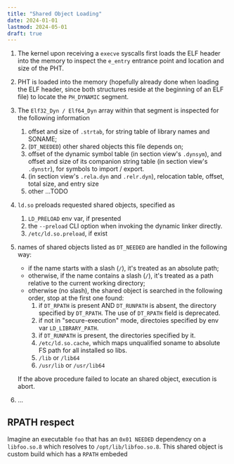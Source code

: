 ```yaml
---
title: "Shared Object Loading"
date: 2024-01-01
lastmod: 2024-05-01
draft: true
---
```


1. The kernel upon receiving a `execve` syscalls first loads the ELF header into the memory to inspect the `e_entry` entrance point and
location and size of the PHT.
2. PHT is loaded into the memory (hopefully already done when loading the ELF header, since both structures reside at the beginning of an ELF file) to locate the `PH_DYNAMIC` segment.
3. The `Elf32_Dyn / Elf64_Dyn` array within that segment is inspected for the following information
   1. offset and size of `.strtab`, for string table of library names and SONAME;
   2. (`DT_NEEDED`) other shared objects this file depends on;
   3. offset of the dynamic symbol table (in section view's `.dynsym`), and offset and size of its companion string table (in section view's `.dynstr`), for symbols to import / export.
   4. (in section view's `.rela.dyn` and `.relr.dyn`), relocation table, offset, total size, and entry size 
   5. other ...TODO
4. `ld.so` preloads requested shared objects, specified as 
   1. `LD_PRELOAD` env var, if presented
   2. the `--preload` CLI option when invoking the dynamic linker directly.
   3. `/etc/ld.so.preload`, if exist
5. names of shared objects listed as `DT_NEEDED` are handled in the following way:

   - if the name starts with a slash (`/`), it's treated as an absolute path;
   - otherwise, if the name contains a slash (`/`), it's treated as a path relative to the current working directory;
   - otherwise (no slash), the shared object is searched in the following order, stop at the first one found:
      1. if `DT_RPATH` is present AND `DT_RUNPATH` is absent, the directory specified by `DT_RPATH`. The use of `DT_RPATH` field is deprecated.
      2. if not in "secure-execution" mode, directoies specified by env var `LD_LIBRARY_PATH`.
      3. if `DT_RUNPATH` is present, the directories specified by it.
      4. `/etc/ld.so.cache`, which maps unqualified soname to absolute FS path for all installed so libs.
      5. `/lib` or `/lib64`
      6. `/usr/lib` or `/usr/lib64`

   If the above procedure failed to locate an shared object, execution is abort.

5. ...
   


## RPATH respect
Imagine an executable `foo` that has an `0x01 NEEDED` dependency on a `libfoo.so.8` which resolves to `/opt/lib/libfoo.so.8`.
This shared object is custom build which has a `RPATH` embeded 